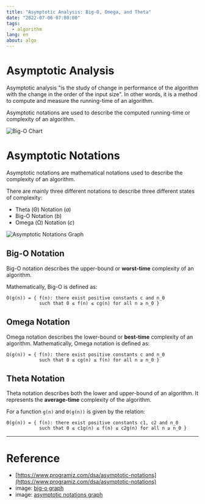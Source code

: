 ```yaml
---
title: "Asymptotic Analysis: Big-O, Omega, and Theta"
date: "2022-07-06 07:00:00"
tags: 
  - algorithm
lang: en
about: algo
---
```


# Asymptotic Analysis
Asymptotic analysis "is the study of change in performance of the algorithm with the change in the order of the input size". In other words, it is a method to compute and measure the running-time of an algorithm.

Asymptotic notations are used to describe the computed running-time or complexity of an algorithm.

![Big-O Chart](/images/posts/big-o-chart.png)

# Asymptotic Notations
Asymptotic notations are mathematical notations used to describe the complexity of an algorithm. 

There are mainly three different notations to describe three different states of complexity:
- Theta (Θ) Notation (*a*)
- Big-O Notation (*b*)
- Omega (Ω) Notation (*c*)

![Asymptotic Notations Graph](/images/posts/asymptotic-analysis/asymptotic-notations.png)

## Big-O Notation
Big-O notation describes the upper-bound or **worst-time** complexity of an algorithm.

Mathematically, Big-O is defined as:
```text
O(g(n)) = { f(n): there exist positive constants c and n_0
            such that 0 ≤ f(n) ≤ cg(n) for all n ≥ n_0 }
```

## Omega Notation
Omega notation describes the lower-bound or **best-time** complexity of an algorithm.
Mathematically, Omega notation is defined as:
```text
Ω(g(n)) = { f(n): there exist positive constants c and n_0 
            such that 0 ≤ cg(n) ≤ f(n) for all n ≥ n_0 }
```
## Theta Notation
Theta notation describes both the lower and upper-bound of an algorithm. It represents the **average-time** complexity of the algorithm.

For a function `g(n)` and `Θ(g(n))` is given by the relation:
```text
Θ(g(n)) = { f(n): there exist positive constants c1, c2 and n_0
            such that 0 ≤ c1g(n) ≤ f(n) ≤ c2g(n) for all n ≥ n_0 }
```

---

# Reference
- [https://www.programiz.com/dsa/asymptotic-notations](https://www.programiz.com/dsa/asymptotic-notations)
- image: [big-o graph](https://danielmiessler.com/study/big-o-notation/)
- image: [asymptotic notations graph](https://www.dotnetlovers.com/images/coolnikhilj2256c883d1-b9fc-46e9-b225-588ac5063c3d.png)